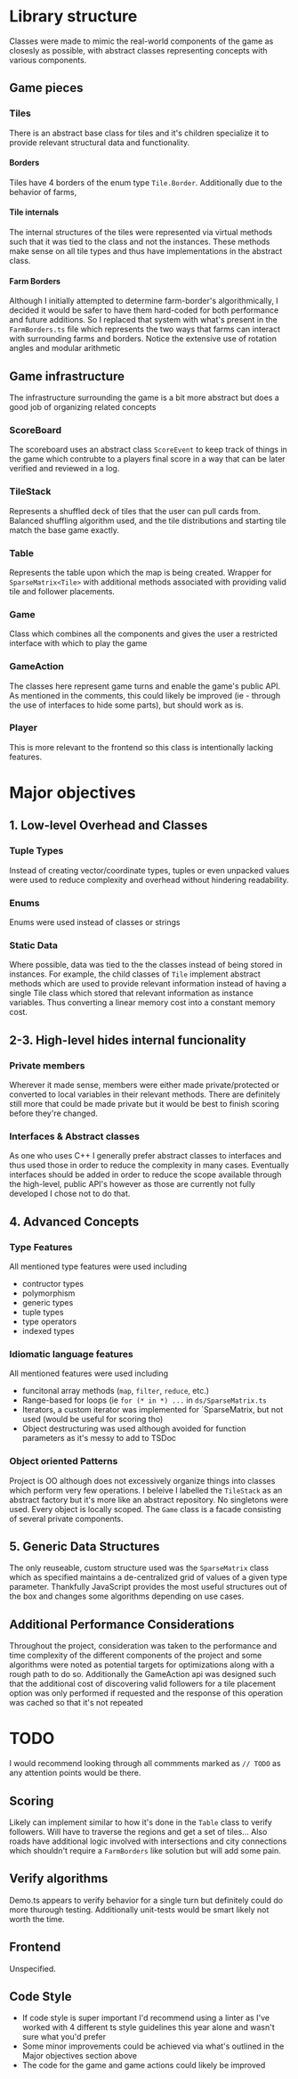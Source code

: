 # Library structure
Classes were made to mimic the real-world components of the game as closesly as possible, with abstract classes representing concepts with various components.

## Game pieces
### Tiles
There is an abstract base class for tiles and it's children specialize it to provide relevant structural data and functionality.

#### Borders
Tiles have 4 borders of the enum type `Tile.Border`. Additionally due to the behavior of farms,

#### Tile internals
The internal structures of the tiles were represented via virtual methods such that it was tied to the class and not the instances. These methods make sense on all tile types and thus have implementations in the abstract class.

#### Farm Borders
Although I initially attempted to determine farm-border's algorithmically, I decided it would be safer to have them hard-coded for both performance and future additions. So I replaced that system with what's present in the `FarmBorders.ts` file which represents the two ways that farms can interact with surrounding farms and borders. Notice the extensive use of rotation angles and modular arithmetic

## Game infrastructure
The infrastructure surrounding the game is a bit more abstract but does a good job of organizing related concepts
### ScoreBoard
The scoreboard uses an abstract class `ScoreEvent` to keep track of things in the game which contrubte to a players final score in a way that can be later verified and reviewed in a log.

### TileStack
Represents a shuffled deck of tiles that the user can pull cards from. Balanced shuffling algorithm used, and the tile distributions and starting tile match the base game exactly.

### Table
Represents the table upon which the map is being created. Wrapper for `SparseMatrix<Tile>` with additional methods associated with providing valid tile and follower placements.

### Game
Class which combines all the components and gives the user a restricted interface with which to play the game

### GameAction
The classes here represent game turns and enable the game's public API. As mentioned in the comments, this could likely be improved (ie - through the use of interfaces to hide some parts), but should work as is.

### Player
This is more relevant to the frontend so this class is intentionally lacking features.

# Major objectives
## 1. Low-level Overhead and Classes
### Tuple Types
Instead of creating vector/coordinate types, tuples or even unpacked values were used to reduce complexity and overhead without hindering readability.

### Enums
Enums were used instead of classes or strings

### Static Data
Where possible, data was tied to the the classes instead of being stored in instances. For example, the child classes of `Tile` implement abstract methods which are used to provide relevant information instead of having a single Tile class which stored that relevant information as instance variables. Thus converting a linear memory cost into a constant memory cost.

## 2-3. High-level hides internal funcionality

### Private members
Wherever it made sense, members were either made private/protected or converted to local variables in their relevant methods. There are definitely still more that could be made private but it would be best to finish scoring before they're changed.

### Interfaces & Abstract classes
As one who uses C++ I generally prefer abstract classes to interfaces and thus used those in order to reduce the complexity in many cases. Eventually interfaces should be added in order to reduce the scope available through the high-level, public API's however as those are currently not fully developed I chose not to do that.

## 4. Advanced Concepts
### Type Features
All mentioned type features were used including
- contructor types
- polymorphism
- generic types
- tuple types
- type operators
- indexed types

### Idiomatic language features
All mentioned features were used including
- funcitonal array methods (`map`, `filter`, `reduce`, etc.)
- Range-based for loops (ie `for (* in *) ...` in `ds/SparseMatrix.ts`
- Iterators, a custom iterator was implemented for `SparseMatrix, but not used (would be useful for scoring tho)
- Object destructuring was used although avoided for function parameters as it's messy to add to TSDoc

### Object oriented Patterns
Project is OO although does not excessively organize things into classes which perform very few operations. I beleive I labelled the `TileStack` as an abstract factory but it's more like an abstract repository. No singletons were used. Every object is locally scoped. The `Game` class is a facade consisting of several private components.

## 5. Generic Data Structures
The only reuseable, custom structure used was the `SparseMatrix` class which as specified maintains a de-centralized grid of values of a given type parameter. Thankfully JavaScript provides the most useful structures out of the box and changes some algorithms depending on use cases.

## Additional Performance Considerations
Throughout the project, consideration was taken to the performance and time complexity of the different components of the project and some algorithms were noted as potential targets for optimizations along with a rough path to do so. Additionally the GameAction api was designed such that the additional cost of discovering valid followers for a tile placement option was only performed if requested and the response of this operation was cached so that it's not repeated

# TODO
I would recommend looking through all commments marked as `// TODO` as any attention points would be there.
## Scoring
Likely can implement similar to how it's done in the `Table` class to verify followers. Will have to traverse the regions and get a set of tiles... Also roads have additional logic involved with intersections and city connections which shouldn't require a `FarmBorders` like solution but will add some pain.

## Verify algorithms
Demo.ts appears to verify behavior for a single turn but definitely could do more thurough testing. Additionally unit-tests would be smart likely not worth the time.

## Frontend
Unspecified.

## Code Style
- If code style is super important I'd recommend using a linter as I've worked with 4 different ts style guidelines this year alone and wasn't sure what you'd prefer
- Some minor improvements could be achieved via what's outlined in the Major objectives section above
- The code for the game and game actions could likely be improved
